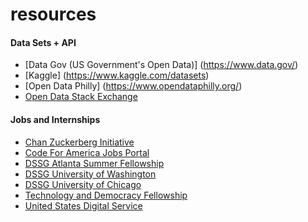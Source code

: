 # resources

#### Data Sets + API
- [Data Gov (US Government's Open Data)] (https://www.data.gov/) 
- [Kaggle] (https://www.kaggle.com/datasets)
- [Open Data Philly] (https://www.opendataphilly.org/)
- [Open Data Stack Exchange](http://opendata.stackexchange.com/)

#### Jobs and Internships 
- [Chan Zuckerberg Initiative](https://jobs.lever.co/chanzuckerberg)
- [Code For America Jobs Portal](http://jobs.codeforamerica.org)
- [DSSG Atlanta Summer Fellowship](http://dssg-atl.io)
- [DSSG University of Washington](http://escience.washington.edu/get-involved/incubator-programs/data-science-for-social-good/) 
- [DSSG University of Chicago](https://dssg.uchicago.edu/)
- [Technology and Democracy Fellowship](http://ash.harvard.edu/technology-and-democracy-fellowship) 
- [United States Digital Service](https://www.usds.gov)




